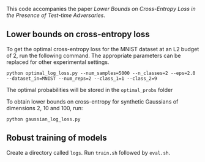 This code accompanies the paper _Lower Bounds on Cross-Entropy Loss in the Presence of Test-time Adversaries_. 


## Lower bounds on cross-entropy loss

To get the optimal cross-entropy loss for the MNIST dataset at an L2 budget of 2, run the following command. The appropriate parameters can be replaced for other experimental settings.

```
python optimal_log_loss.py --num_samples=5000 --n_classes=2 --eps=2.0 --dataset_in=MNIST --num_reps=2 --class_1=1 --class_2=9
```

The optimal probabilities will be stored in the `optimal_probs` folder

To obtain lower bounds on cross-entropy for synthetic Gaussians of dimensions 2, 10 and 100, run:
```
python gaussian_log_loss.py
```

## Robust training of models

Create a directory called `logs`. Run `train.sh` followed by `eval.sh`.
